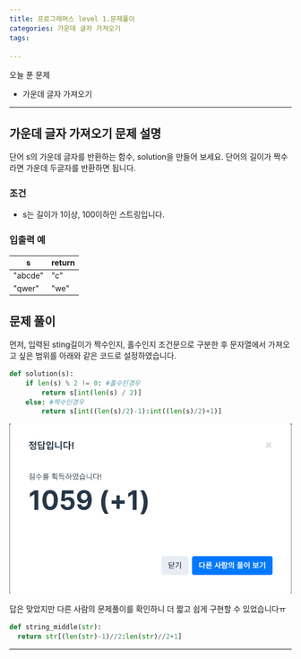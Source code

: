 ```yaml
---
title: 프로그래머스 level 1.문제풀이
categories: 가운데 글자 가져오기
tags:

---
```


오늘 푼 문제

- 가운데 글자 가져오기

*****

## 가운데 글자 가져오기 문제 설명

단어 s의 가운데 글자를 반환하는 함수, solution을 만들어 보세요. 단어의 길이가 짝수라면 가운데 두글자를 반환하면 됩니다.

### 조건

* s는 길이가 1이상, 100이하인 스트링입니다.

### 입출력 예
|s|return|
|---|---|
|"abcde"|"c"|
|"qwer"|"we"|

## 문제 풀이

먼저, 입력된 sting길이가 짝수인지, 홀수인지 조건문으로 구분한 후 문자열에서 가져오고 싶은 범위를 아래와 같은 코드로 설정하였습니다.   

```python
def solution(s):
    if len(s) % 2 != 0: #홀수인경우
        return s[int(len(s) / 2)]
    else: #짝수인경우
        return s[int((len(s)/2)-1):int((len(s)/2)+1)]
```

![문제 채점결과](../img/가운데글자가져오기성공.png)

답은 맞았지만 다른 사람의 문제풀이를 확인하니 더 짧고 쉽게 구현할 수 있었습니다ㅠ

```python
def string_middle(str):
  return str[(len(str)-1)//2:len(str)//2+1]
```
----------------------------
